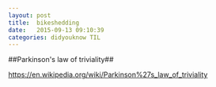 ```yaml
---
layout: post
title:  bikeshedding
date:   2015-09-13 09:10:39
categories: didyouknow TIL
---
```


##Parkinson's law of triviality##

https://en.wikipedia.org/wiki/Parkinson%27s_law_of_triviality